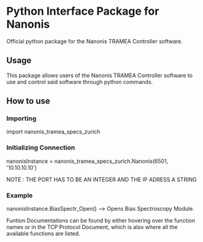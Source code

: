 # Python Interface Package for Nanonis 

Official python package for the Nanonis TRAMEA Controller software.

## Usage

This package allows users of the Nanonis TRAMEA Controller software to use and control
said software through python commands.

## How to use

### Importing

import nanonis_tramea_specs_zurich

### Initializing Connection

nanonisInstance = nanonis_tramea_specs_zurich.Nanonis(6501, '10.10.10.10')

NOTE : THE PORT HAS TO BE AN INTEGER AND THE IP ADRESS A STRING

### Example

nanonisInstance.BiasSpectr_Open() --> Opens Bias Spectroscopy Module.

Funtion Documentations can be found by either hovering over the function names
or in the TCP Protocol Document, which is also where all the available functions
are listed.




